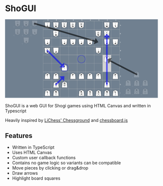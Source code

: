 # ShoGUI

![ShoGUI screenshot](/screenshot/screenshot.png)

ShoGUI is a web GUI for Shogi games using HTML Canvas and written in Typescript

Heavily inspired by [LiChess' Chessground](https://github.com/ornicar/chessground) and [chessboard.js](https://github.com/oakmac/chessboardjs)

## Features

- Written in TypeScript
- Uses HTML Canvas
- Custom user callback functions
- Contains no game logic so variants can be compatible
- Move pieces by clicking or drag&drop
- Draw arrows
- Highlight board squares
